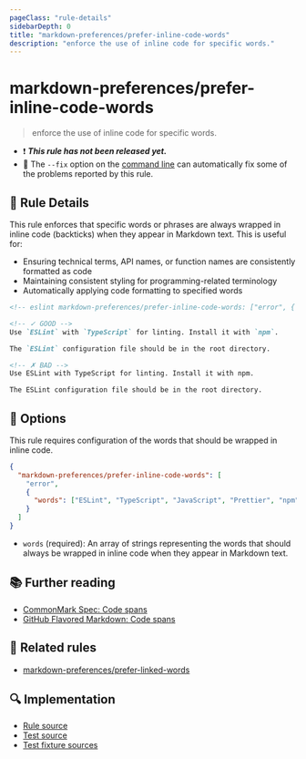 ```yaml
---
pageClass: "rule-details"
sidebarDepth: 0
title: "markdown-preferences/prefer-inline-code-words"
description: "enforce the use of inline code for specific words."
---
```


# markdown-preferences/prefer-inline-code-words

> enforce the use of inline code for specific words.

- ❗ <badge text="This rule has not been released yet." vertical="middle" type="error"> **_This rule has not been released yet._** </badge>
- 🔧 The `--fix` option on the [command line](https://eslint.org/docs/user-guide/command-line-interface#fixing-problems) can automatically fix some of the problems reported by this rule.

## 📖 Rule Details

This rule enforces that specific words or phrases are always wrapped in inline code (backticks) when they appear in Markdown text. This is useful for:

- Ensuring technical terms, API names, or function names are consistently formatted as code
- Maintaining consistent styling for programming-related terminology
- Automatically applying code formatting to specified words

<!-- eslint-skip -->

```md
<!-- eslint markdown-preferences/prefer-inline-code-words: ["error", { "words": ["ESLint", "TypeScript", "npm"] }] -->

<!-- ✓ GOOD -->
Use `ESLint` with `TypeScript` for linting. Install it with `npm`.

The `ESLint` configuration file should be in the root directory.

<!-- ✗ BAD -->
Use ESLint with TypeScript for linting. Install it with npm.

The ESLint configuration file should be in the root directory.

```

## 🔧 Options

This rule requires configuration of the words that should be wrapped in inline code.

```json
{
  "markdown-preferences/prefer-inline-code-words": [
    "error",
    {
      "words": ["ESLint", "TypeScript", "JavaScript", "Prettier", "npm", "yarn"]
    }
  ]
}
```

- `words` (required): An array of strings representing the words that should always be wrapped in inline code when they appear in Markdown text.

## 📚 Further reading

- [CommonMark Spec: Code spans](https://spec.commonmark.org/0.31.2/#code-spans)
- [GitHub Flavored Markdown: Code spans](https://github.github.com/gfm/#code-spans)

## 👫 Related rules

- [markdown-preferences/prefer-linked-words]

[markdown-preferences/prefer-linked-words]: ./prefer-linked-words.md

## 🔍 Implementation

- [Rule source](https://github.com/ota-meshi/eslint-plugin-markdown-preferences/blob/main/src/rules/prefer-inline-code-words.ts)
- [Test source](https://github.com/ota-meshi/eslint-plugin-markdown-preferences/blob/main/tests/src/rules/prefer-inline-code-words.ts)
- [Test fixture sources](https://github.com/ota-meshi/eslint-plugin-markdown-preferences/tree/main/tests/fixtures/rules/prefer-inline-code-words)

